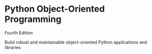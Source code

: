 # Python Object-Oriented Programming

Fourth Edition

Build robust and maintainable object-oriented Python applications and libraries

